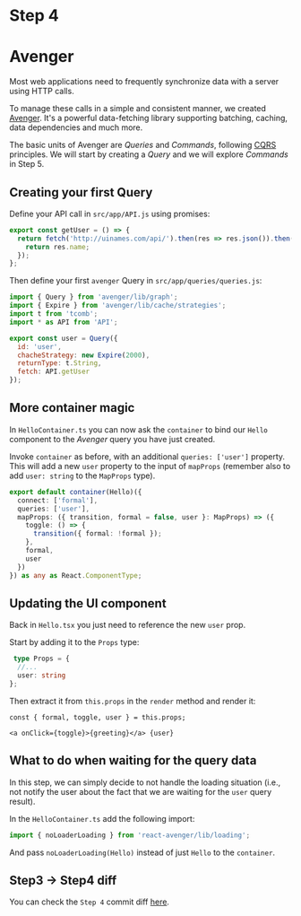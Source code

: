 # Step 4

# Avenger

Most web applications need to frequently synchronize data with a server using HTTP calls.

To manage these calls in a simple and consistent manner, we created [Avenger](https://github.com/buildo/avenger). It's a powerful data-fetching library supporting batching, caching, data dependencies and much more.

The basic units of Avenger are *Queries* and *Commands*, following [CQRS](https://en.wikipedia.org/wiki/Command%E2%80%93query_separation#Command_Query_Responsibility_Segregation) principles. We will start by creating a *Query* and we will explore *Commands* in Step 5.

## Creating your first Query

Define your API call in `src/app/API.js` using promises:

```js
export const getUser = () => {
  return fetch('http://uinames.com/api/').then(res => res.json()).then(res => {
    return res.name;
  });
};
```

Then define your first `avenger` Query in `src/app/queries/queries.js`:

```js
import { Query } from 'avenger/lib/graph';
import { Expire } from 'avenger/lib/cache/strategies';
import t from 'tcomb';
import * as API from 'API';

export const user = Query({
  id: 'user',
  chacheStrategy: new Expire(2000),
  returnType: t.String,
  fetch: API.getUser
});
```

## More container magic

In `HelloContainer.ts` you can now ask the `container` to bind our `Hello` component to the *Avenger* query you have just created.

Invoke `container` as before, with an additional `queries: ['user']` property. This will add a new `user` property to the input of `mapProps` (remember also to add `user: string` to the `MapProps` type).

```ts
export default container(Hello)({
  connect: ['formal'],
  queries: ['user'],
  mapProps: ({ transition, formal = false, user }: MapProps) => ({
    toggle: () => {
      transition({ formal: !formal });
    },
    formal,
    user
  })
}) as any as React.ComponentType;
```

## Updating the UI component

Back in `Hello.tsx` you just need to reference the new `user` prop.

Start by adding it to the `Props` type:

```ts
 type Props = {
  //...
  user: string
};
```

Then extract it from `this.props` in the `render` method and render it:

```tsx
const { formal, toggle, user } = this.props;
```

```tsx
<a onClick={toggle}>{greeting}</a> {user}
```

## What to do when waiting for the query data

In this step, we can simply decide to not handle the loading situation (i.e., not notify the user about the fact that we are waiting for the `user` query result).

In the `HelloContainer.ts` add the following import:

```ts
import { noLoaderLoading } from 'react-avenger/lib/loading';
```

And pass `noLoaderLoading(Hello)` instead of just `Hello` to the `container`.

## Step3 -> Step4 diff

You can check the `Step 4` commit diff [here](https://github.com/buildo/webseed/commits/tutorial).
